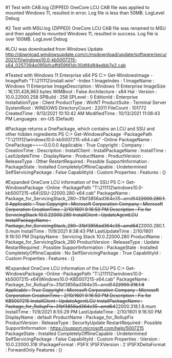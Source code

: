 #1 Test with CAB.log (ZIPPED)
OneCore LCU CAB file was applied to mounted Windows 11, resulted in error. Log file is less than 50MB.  LogLevel Debug

#2 Test with MSU.log (ZIPPED)
OneCore LCU CAB file was renamed to MSU and then applied to mounted Windows 11, resulted in success.  Log file is over 100MB. LogLevel Debug

#LCU was downloaded from Windows Update
http://download.windowsupdate.com/c/msdownload/update/software/secu/2021/11/windows10.0-kb5007215-x64_0257394e095bfcaffd59f41dc30df4d94edbb7e2.cab

#Tested with Windows 11 Enterprise x64
PS C:\> Get-WindowsImage -ImagePath "T:\211112\install.wim" -Index 1
ImageIndex       : 1
ImageName        : Windows 11 Enterprise
ImageDescription : Windows 11 Enterprise
ImageSize        : 16,131,426,863 bytes
WIMBoot          : False
Architecture     : x64
Hal              : 
Version          : 10.0.22000.258
SPBuild          : 258
SPLevel          : 0
EditionId        : Enterprise
InstallationType : Client
ProductType      : WinNT
ProductSuite     : Terminal Server
SystemRoot       : WINDOWS
DirectoryCount   : 22011
FileCount        : 101772
CreatedTime      : 9/13/2021 10:10:42 AM
ModifiedTime     : 10/13/2021 11:06:43 PM
Languages        : en-US (Default)

#Package returns a OnePackage, which contains an LCU and SSU and other hidden ingredients
PS C:\> Get-WindowsPackage -PackagePath "T:\211112\windows10.0-kb5007215-x64.cab" -Online
PackageName              : OnePackage~~~~0.0.0.0
Applicable               : True
Copyright                : 
Company                  : 
CreationTime             : 
Description              : 
InstallClient            : 
InstallPackageName       : 
InstallTime              : 
LastUpdateTime           : 
DisplayName              : 
ProductName              : 
ProductVersion           : 
ReleaseType              : Other
RestartRequired          : Possible
SupportInformation       : 
PackageState             : Installed
CompletelyOfflineCapable : Undetermined
SelfServicingPackage     : False
CapabilityId             : 
Custom Properties        : 
Features                 : {}

#Expanded OneCore LCU information of the SSU
PS C:\> Get-WindowsPackage -Online -PackagePath "T:\211112\windows10.0-kb5007215-x64\SSU-22000.280-x64.cab"
PackageName              : Package_for_ServicingStack_280~31bf3856ad364e35~amd64~~22000.280.1.0
Applicable               : True
Copyright                : Microsoft Corporation
Company                  : Microsoft Corporation
CreationTime             : 2/10/1601 9:16:50 PM
Description              : Fix for ServicingStack 10.0.22000.280
InstallClient            : UpdateAgentLCU
InstallPackageName       : Package_for_ServicingStack_280~31bf3856ad364e35~amd64~~22000.280.1.0.mum
InstallTime              : 11/9/2021 8:38:43 PM
LastUpdateTime           : 2/10/1601 9:16:50 PM
DisplayName              : Servicing Stack 10.0.22000.280
ProductName              : Package_for_ServicingStack_280
ProductVersion           : 
ReleaseType              : Update
RestartRequired          : Possible
SupportInformation       : 
PackageState             : Installed
CompletelyOfflineCapable : No
SelfServicingPackage     : True
CapabilityId             : 
Custom Properties        : 
Features                 : {}

#Expanded OneCore LCU information of the LCU
PS C:\> Get-WindowsPackage -Online -PackagePath "T:\211112\windows10.0-kb5007215-x64\Windows10.0-KB5007215-x64.cab"
PackageName              : Package_for_RollupFix~31bf3856ad364e35~amd64~~22000.318.1.8
Applicable               : True
Copyright                : Microsoft Corporation
Company                  : Microsoft Corporation
CreationTime             : 2/10/1601 9:16:50 PM
Description              : Fix for KB5007215
InstallClient            : UpdateAgentLCU
InstallPackageName       : Package_for_RollupFix~31bf3856ad364e35~amd64~~22000.318.1.8.mum
InstallTime              : 11/9/2021 8:55:29 PM
LastUpdateTime           : 2/10/1601 9:16:50 PM
DisplayName              : default
ProductName              : Package_for_RollupFix
ProductVersion           : 
ReleaseType              : SecurityUpdate
RestartRequired          : Possible
SupportInformation       : https://support.microsoft.com/help/5007215
PackageState             : Installed
CompletelyOfflineCapable : Undetermined
SelfServicingPackage     : False
CapabilityId             : 
Custom Properties        : 
                           \Version : 10.0.22000.318
                           \PackageFormat : PSFX
                           \PSFXVersion : 2
                           \PSFXDeltaFormat : ForwardOnly
Features                 : {}
